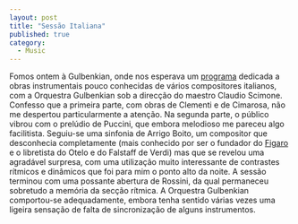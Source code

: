 ```yaml
---
layout: post
title: "Sessão Italiana"
published: true
category:
  - Music
---
```

Fomos ontem à Gulbenkian, onde nos esperava um <a href="http://www.musica.gulbenkian.pt/2003_2004/orquestra_gulbenkian/a_000048.html">programa</a> dedicada a obras instrumentais pouco conhecidas de vários compositores italianos, com a Orquestra Gulbenkian sob a direcção do maestro Claudio Scimone. Confesso que a primeira parte, com obras de Clementi e de Cimarosa, não me despertou particularmente a atenção. Na segunda parte, o público vibrou com o prelúdio de Puccini, que embora melodioso me pareceu algo facilitista. Seguiu-se uma sinfonia de Arrigo Boito, um compositor que desconhecia completamente (mais conhecido por ser o fundador do <a href="http://www.lefigaro.fr/">Figaro</a> e o libretista do <emphasis>Otelo</emphasis> e do <emphasis>Falstaff</emphasis> de Verdi) mas que se revelou uma agradável surpresa, com uma utilização muito interessante de contrastes rítmicos e dinâmicos que foi para mim o ponto alto da noite. A sessão terminou com uma possante abertura de Rossini, da qual permaneceu sobretudo a memória da secção rítmica. A Orquestra Gulbenkian comportou-se adequadamente, embora tenha sentido várias vezes uma ligeira sensação de falta de sincronização de alguns instrumentos.

